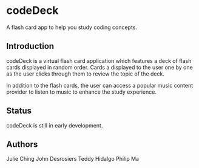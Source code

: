 # codeDeck
A flash card app to help you study coding concepts.

## Introduction
codeDeck is a virtual flash card application which features a deck
of flash cards displayed in random order. Cards a displayed to the 
user one by one as the user clicks through them to review the topic of
the deck.

In addition to the flash cards, the user can access a popular music
content provider to listen to music to enhance the study experience.

## Status
codeDeck is still in early development.

## Authors
Julie Ching
John Desrosiers
Teddy Hidalgo
Philip Ma